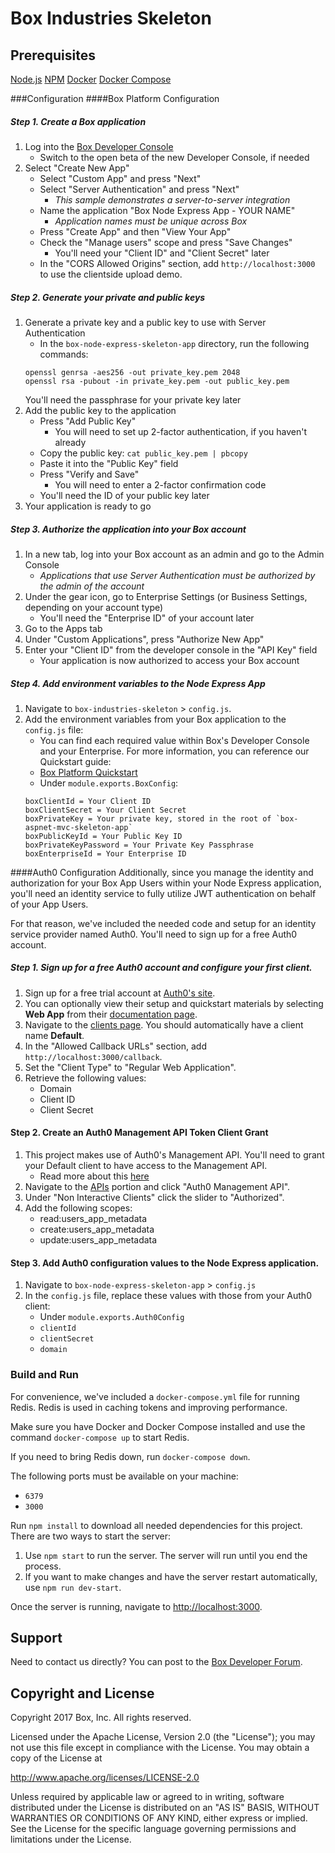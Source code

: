 # Box Industries Skeleton

## Prerequisites
[Node.js](https://nodejs.org/en/)
[NPM](https://www.npmjs.com/)
[Docker](https://docs.docker.com/docker-for-mac/)
[Docker Compose](https://docs.docker.com/compose/install/)

###Configuration
####Box Platform Configuration
##### Step 1. Create a Box application
1. Log into the [Box Developer Console](https://developers.box.com)
    * Switch to the open beta of the new Developer Console, if needed
2. Select "Create New App"
    * Select "Custom App" and press "Next"
    * Select "Server Authentication" and press "Next"
        * *This sample demonstrates a server-to-server integration*
    * Name the application "Box Node Express App - YOUR NAME"
        * *Application names must be unique across Box*
    * Press "Create App" and then "View Your App"
    * Check the "Manage users" scope and press "Save Changes"
        * You'll need your "Client ID" and "Client Secret" later
    * In the "CORS Allowed Origins" section, add `http://localhost:3000` to use the clientside upload demo.

##### Step 2. Generate your private and public keys
1. Generate a private key and a public key to use with Server Authentication
    * In the `box-node-express-skeleton-app` directory, run the following commands:
    ```
    openssl genrsa -aes256 -out private_key.pem 2048
    openssl rsa -pubout -in private_key.pem -out public_key.pem
    ```
    You'll need the passphrase for your private key later
2. Add the public key to the application
    * Press "Add Public Key"
        * You will need to set up 2-factor authentication, if you haven't already
    * Copy the public key: `cat public_key.pem | pbcopy`
    * Paste it into the "Public Key" field
    * Press "Verify and Save"
        * You will need to enter a 2-factor confirmation code
    * You'll need the ID of your public key later
3. Your application is ready to go

##### Step 3. Authorize the application into your Box account
1. In a new tab, log into your Box account as an admin and go to the Admin Console
    * *Applications that use Server Authentication must be authorized by the admin of the account*
2. Under the gear icon, go to Enterprise Settings (or Business Settings, depending on your account type)
    * You'll need the "Enterprise ID" of your account later
3. Go to the Apps tab
3. Under "Custom Applications", press "Authorize New App"
4. Enter your "Client ID" from the developer console in the "API Key" field
    * Your application is now authorized to access your Box account

##### Step 4. Add environment variables to the Node Express App
1. Navigate to `box-industries-skeleton` > `config.js`.
2. Add the environment variables from your Box application to the `config.js` file:
    * You can find each required value within Box's Developer Console and your Enterprise. For more information, you can reference our Quickstart guide:
    * [Box Platform Quickstart](https://docs.box.com/docs/getting-started-box-platform)
    * Under `module.exports.BoxConfig`:
    ```
    boxClientId = Your Client ID
    boxClientSecret = Your Client Secret
    boxPrivateKey = Your private key, stored in the root of `box-aspnet-mvc-skeleton-app`
    boxPublicKeyId = Your Public Key ID
    boxPrivateKeyPassword = Your Private Key Passphrase
    boxEnterpriseId = Your Enterprise ID
    ```

####Auth0 Configuration
Additionally, since you manage the identity and authorization for your Box App Users within your Node Express application, you'll need an identity service to fully utilize JWT authentication on behalf of your App Users.

For that reason, we've included the needed code and setup for an identity service provider named Auth0. You'll need to sign up for a free Auth0 account.

##### Step 1. Sign up for a free Auth0 account and configure your first client.
1. Sign up for a free trial account at [Auth0's site](https://auth0.com/).
2. You can optionally view their setup and quickstart materials by selecting **Web App** from their [documentation page](https://auth0.com/docs).
3. Navigate to the [clients page](https://manage.auth0.com/#/clients). You should automatically have a client name **Default**.
4. In the "Allowed Callback URLs" section, add `http://localhost:3000/callback`.
5. Set the "Client Type" to "Regular Web Application".
6. Retrieve the following values:
    * Domain
    * Client ID
    * Client Secret

#### Step 2. Create an Auth0 Management API Token Client Grant
1. This project makes use of Auth0's Management API. You'll need to grant your Default client to have access to the Management API.
    * Read more about this [here](https://auth0.com/docs/api/management/v2/tokens#1-create-and-authorize-a-client)
2. Navigate to the [APIs](https://manage.auth0.com/#/apis) portion and click "Auth0 Management API".
3. Under "Non Interactive Clients" click the slider to "Authorized".
4. Add the following scopes:
    * read:users_app_metadata
    * create:users_app_metadata
    * update:users_app_metadata

#### Step 3. Add Auth0 configuration values to the Node Express application.
1. Navigate to `box-node-express-skeleton-app` > `config.js`
2. In the `config.js` file, replace these values with those from your Auth0 client:
    * Under `module.exports.Auth0Config`
    * `clientId`
    * `clientSecret`
    * `domain`


### Build and Run

For convenience, we've included a `docker-compose.yml` file for running Redis. Redis is used in caching tokens and improving performance.

Make sure you have Docker and Docker Compose installed and use the command `docker-compose up` to start Redis.

If you need to bring Redis down, run `docker-compose down`.

The following ports must be available on your machine:
- `6379`
- `3000`

Run `npm install` to download all needed dependencies for this project. There are two ways to start the server:
1. Use `npm start` to run the server. The server will run until you end the process.
2. If you want to make changes and have the server restart automatically, use `npm run dev-start`.

Once the server is running, navigate to [http://localhost:3000](http://localhost:3000). 

Support
-------

Need to contact us directly? You can post to the
[Box Developer Forum](https://community.box.com/t5/Developer-Forum/bd-p/DeveloperForum).

Copyright and License
---------------------

Copyright 2017 Box, Inc. All rights reserved.

Licensed under the Apache License, Version 2.0 (the "License");
you may not use this file except in compliance with the License.
You may obtain a copy of the License at

   http://www.apache.org/licenses/LICENSE-2.0

Unless required by applicable law or agreed to in writing, software
distributed under the License is distributed on an "AS IS" BASIS,
WITHOUT WARRANTIES OR CONDITIONS OF ANY KIND, either express or implied.
See the License for the specific language governing permissions and
limitations under the License.
